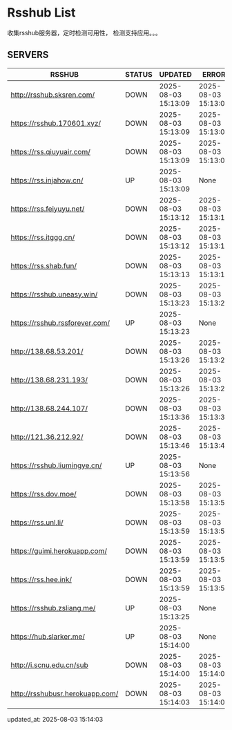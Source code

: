 # Rsshub List

收集rsshub服务器，定时检测可用性， 检测支持应用。。。


## SERVERS

|  RSSHUB   | STATUS  | UPDATED  | ERROR  | TWITTER |  
|  ----  | ----  | ----  | ----  | ---- |  
| http://rsshub.sksren.com/ | DOWN | 2025-08-03 15:13:09 | 2025-08-03 15:13:09 |  
| https://rsshub.170601.xyz/ | DOWN | 2025-08-03 15:13:09 | 2025-08-03 15:13:09 |  
| https://rss.qiuyuair.com/ | DOWN | 2025-08-03 15:13:09 | 2025-08-03 15:13:09 |  
| https://rss.injahow.cn/ | UP | 2025-08-03 15:13:09 | None ||  
| https://rss.feiyuyu.net/ | DOWN | 2025-08-03 15:13:12 | 2025-08-03 15:13:12 |  
| https://rss.itggg.cn/ | DOWN | 2025-08-03 15:13:12 | 2025-08-03 15:13:12 |  
| https://rss.shab.fun/ | DOWN | 2025-08-03 15:13:13 | 2025-08-03 15:13:13 |  
| https://rsshub.uneasy.win/ | DOWN | 2025-08-03 15:13:23 | 2025-08-03 15:13:23 |  
| https://rsshub.rssforever.com/ | UP | 2025-08-03 15:13:23 | None ||  
| http://138.68.53.201/ | DOWN | 2025-08-03 15:13:26 | 2025-08-03 15:13:26 |  
| http://138.68.231.193/ | DOWN | 2025-08-03 15:13:26 | 2025-08-03 15:13:26 |  
| http://138.68.244.107/ | DOWN | 2025-08-03 15:13:36 | 2025-08-03 15:13:36 |  
| http://121.36.212.92/ | DOWN | 2025-08-03 15:13:46 | 2025-08-03 15:13:46 |  
| https://rsshub.liumingye.cn/ | UP | 2025-08-03 15:13:56 | None ||  
| https://rss.dov.moe/ | DOWN | 2025-08-03 15:13:58 | 2025-08-03 15:13:58 |  
| https://rss.unl.li/ | DOWN | 2025-08-03 15:13:59 | 2025-08-03 15:13:59 |  
| https://guimi.herokuapp.com/ | DOWN | 2025-08-03 15:13:59 | 2025-08-03 15:13:59 |  
| https://rss.hee.ink/ | DOWN | 2025-08-03 15:13:59 | 2025-08-03 15:13:59 |  
| https://rsshub.zsliang.me/ | UP | 2025-08-03 15:13:25 | None |OK|  
| https://hub.slarker.me/ | UP | 2025-08-03 15:14:00 | None ||  
| http://i.scnu.edu.cn/sub | DOWN | 2025-08-03 15:14:00 | 2025-08-03 15:14:00 |  
| http://rsshubusr.herokuapp.com/ | DOWN | 2025-08-03 15:14:03 | 2025-08-03 15:14:03 |  
  

updated_at: 2025-08-03 15:14:03  
